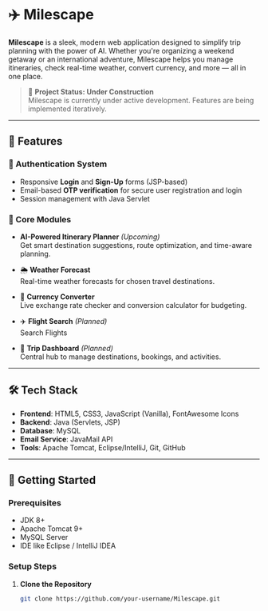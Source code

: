 # ✈️ Milescape

**Milescape** is a sleek, modern web application designed to simplify trip planning with the power of AI. Whether you're organizing a weekend getaway or an international adventure, Milescape helps you manage itineraries, check real-time weather, convert currency, and more — all in one place.

> 🚧 **Project Status: Under Construction**  
> Milescape is currently under active development. Features are being implemented iteratively.

---

## 🌟 Features

### 🔐 Authentication System
- Responsive **Login** and **Sign-Up** forms (JSP-based)
- Email-based **OTP verification** for secure user registration and login
- Session management with Java Servlet

### 🧭 Core Modules
- **AI-Powered Itinerary Planner** *(Upcoming)*  
  Get smart destination suggestions, route optimization, and time-aware planning.

- 🌦 **Weather Forecast**  
  Real-time weather forecasts for chosen travel destinations.

- 💱 **Currency Converter**  
  Live exchange rate checker and conversion calculator for budgeting.

- ✈️ **Flight Search** *(Planned)*  
  Search Flights

- 📍 **Trip Dashboard** *(Planned)*  
  Central hub to manage destinations, bookings, and activities.

---

## 🛠 Tech Stack

- **Frontend**: HTML5, CSS3, JavaScript (Vanilla), FontAwesome Icons
- **Backend**: Java (Servlets, JSP)
- **Database**: MySQL
- **Email Service**: JavaMail API 
- **Tools**: Apache Tomcat, Eclipse/IntelliJ, Git, GitHub

---

## 🚀 Getting Started

### Prerequisites
- JDK 8+
- Apache Tomcat 9+
- MySQL Server
- IDE like Eclipse / IntelliJ IDEA

### Setup Steps

1. **Clone the Repository**
   ```bash
   git clone https://github.com/your-username/Milescape.git
